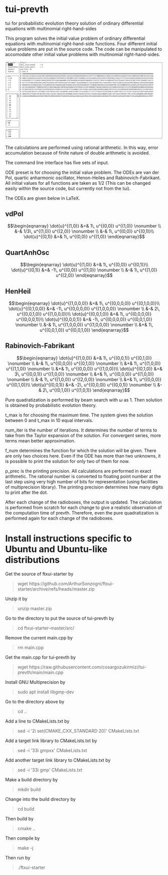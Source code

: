 # tui-prevth
tui for probabilistic evolution theory solution of ordinary differential equations with multinomial right-hand-sides


This program solves the initial value problem of ordinary differential equations with multinomial right-hand-side functions. Four different initial value problems are put in the source code. The code can be manipulated to accomodate other initial value problems with multinomial right-hand-sides. 

![tui-prevth](Screenshot_2023-08-22_12-21-22.png?raw=true "tui-prevth")

The calculations are performed using rational arithmetic. In this way, error accumulation because of finite nature of double arithmetic is avoided. 

The command line interface has five sets of input. 

ODE preset is for choosing the initial value problem. The ODEs are van der Pol, quartic anharmonic oscillator, Henon-Heiles and Rabinovich-Fabrikant. All initial values for all functions are taken as 1/2 (This can be changed easily within the source code, but currently not from the tui).

The ODEs are given below in LaTeX.

vdPol
-----
```math
\begin{eqnarray}
  \dot{u}^{(1,0)} &=& 1\, u^{(0,0)} u^{(1,0)} \nonumber \\
 &-& 1/3\, u^{(1,0)} u^{(2,0)} \nonumber \\
 &-& 1\, u^{(0,0)} u^{(0,1)}\\
  \dot{u}^{(0,1)} &=& 1\, u^{(0,0)} u^{(1,0)}
\end{eqnarray}
```
QuartAnhOsc
-----------
```math
\begin{eqnarray}
  \dot{u}^{(1,0)} &=& 1\, u^{(0,0)} u^{(0,1)}\\
  \dot{u}^{(0,1)} &=& -1\, u^{(0,0)} u^{(1,0)} \nonumber \\
 &-& 1\, u^{(1,0)} u^{(2,0)}
\end{eqnarray}
```
HenHeil
-------
```math
\begin{eqnarray}
  \dot{u}^{(1,0,0,0)} &=& 1\, u^{(0,0,0,0)} u^{(0,1,0,0)}\\
  \dot{u}^{(0,1,0,0)} &=& -1\, u^{(0,0,0,0)} u^{(1,0,0,0)} \nonumber \\
 &-& 2\, u^{(0,0,1,0)} u^{(1,0,0,0)}\\
  \dot{u}^{(0,0,1,0)} &=& 1\, u^{(0,0,0,0)} u^{(0,0,0,1)}\\
  \dot{u}^{(0,0,0,1)} &=& -1\, u^{(0,0,0,0)} u^{(0,0,1,0)} \nonumber \\
 &-& 1\, u^{(1,0,0,0)} u^{(1,0,0,0)} \nonumber \\
 &+& 1\, u^{(0,0,1,0)} u^{(0,0,1,0)}
\end{eqnarray}
```
Rabinovich-Fabrikant
--------------------
```math
\begin{eqnarray}
  \dot{u}^{(1,0,0)} &=& 1\, u^{(0,0,1)} u^{(0,1,0)} \nonumber \\
 &-& 1\, u^{(0,0,0)} u^{(0,1,0)} \nonumber \\
 &+& 1\, u^{(1,0,0)} u^{(1,1,0)} \nonumber \\
 &+& 1\, u^{(0,0,0)} u^{(1,0,0)}\\
  \dot{u}^{(0,1,0)} &=& 3\, u^{(0,0,1)} u^{(1,0,0)} \nonumber \\
 &+& 1\, u^{(0,0,0)} u^{(1,0,0)} \nonumber \\
 &-& 1\, u^{(1,0,0)} u^{(2,0,0)} \nonumber \\
 &+& 1\, u^{(0,0,0)} u^{(0,1,0)}\\
  \dot{u}^{(0,0,1)} &=& -2\, u^{(0,0,0)} u^{(0,0,1)} \nonumber \\
 &-& 2\, u^{(0,1,0)} u^{(1,0,1)}
\end{eqnarray}
```

Pure quadratization is performed by beam search with $\omega$ as 1. Then solution is obtained by probabilistic evolution theory.

t_max is for choosing the maximum time. The system gives the solution between 0 and t_max in 10 equal intervals.

num_iter is the number of iterations. It determines the number of terms to take from the Taylor expansion of the solution. For convergent series, more terms mean better approximation.

f_num determines the function for which the solution will be given. There are only two choices here. Even if the ODE has more than two unknowns, it is possible to print the solution for only two of them for now.

p_prec is the printing precision. All calculations are performed in exact arithmetic. The rational number is converted to floating point number at the last step using very high number of bits for representation (using facilities of multiprecision library). The printing precision determines how many digits to print after the dot.

After each change of the radioboxes, the output is updated. The calculation is performed from scratch for each change to give a realistic observation of the computation time of prevth. Therefore, even the pure quadratization is performed again for each change of the radioboxes. 

# Install instructions specific to Ubuntu and Ubuntu-like distributions

Get the source of ftxui-starter by
> wget https<span/>://github.com/ArthurSonzogni/ftxui-starter/archive/refs/heads/master.zip

Unzip it by
> unzip master.zip

Go to the directory to put the source of tui-prevth by 
> cd ftxui-starter-master/src/

Remove the current main.cpp by
> rm main.cpp

Get the main.cpp for tui-prevth by
> wget https<span/>://raw.githubusercontent.com/cosargozukirmizi/tui-prevth/main/main.cpp

Install GNU Multiprecision by
> sudo apt install libgmp-dev 

Go to the directory above by
> cd ..

Add a line to CMakeLists.txt by
> sed -i '2i set(CMAKE_CXX_STANDARD 20)' CMakeLists.txt

Add a target link library to CMakeLists.txt by
> sed -i '33i gmpxx' CMakeLists.txt

Add another target link library to CMakeLists.txt by
> sed -i '33i gmp' CMakeLists.txt

Make a build directory by
> mkdir build

Change into the build directory by
> cd build

Then build by
> cmake ..

Then compile by
> make -j

Then run by
> ./ftxui-starter

